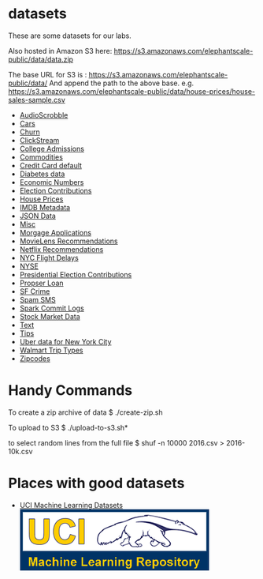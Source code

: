 # datasets

These are some datasets for our labs.

Also hosted in Amazon S3 here:
https://s3.amazonaws.com/elephantscale-public/data/data.zip

The base URL for S3 is : 
    https://s3.amazonaws.com/elephantscale-public/data/
And append the path to the above base.
e.g.
    https://s3.amazonaws.com/elephantscale-public/data/house-prices/house-sales-sample.csv

- [AudioScrobble](./audioscrobble/README.md)
- [Cars](./cars/README.md)
- [Churn](./churn/README.md)
- [ClickStream](./click-stream/README.md)
- [College Admissions](./college-admissions/README.md)
- [Commodities](./commodities/README.md)
- [Credit Card default](./credit-card-default/README.md)
- [Diabetes data](diabetes/README.md)
- [Economic Numbers](./econ/README.md)
- [Election Contributions](./election/README.md)
- [House Prices](./house-prices/README.md)
- [IMDB Metadata](./imdb/README.md)
- [JSON Data](./json/README.md)
- [Misc](./misc/README.md)
- [Morgage Applications](./mortgage-applications/README.md)
- [MovieLens Recommendations](./movielens/README.md)
- [Netflix Recommendations](./netflix/README.md)
- [NYC Flight Delays](./nycflights13/README.md)
- [NYSE](./nyse/README.md)
- [Presidential Election Contributions](./presidential_election_contribs/README.md)
- [Propser Loan](./prosper-loan/README.md)
- [SF Crime](./sf-crime/README.md)
- [Spam SMS](./spam/README.md)
- [Spark Commit Logs](./spark-commits/README.md)
- [Stock Market Data](./stocks/README.md)
- [Text](./text/README.md)
- [Tips](./tips/README.md)
- [Uber data for New York City](./uber-nyc/README.md)
- [Walmart Trip Types](./walmart-triptype/README.md)
- [Zipcodes](./zipcodes/README.md)

# Handy Commands

To create a zip archive of data
    $   ./create-zip.sh

To upload to S3
    $   ./upload-to-s3.sh*

to select random lines from the full file
        $   shuf -n 10000 2016.csv > 2016-10k.csv
        
   
# Places with good datasets

- [UCI Machine Learning Datasets](https://archive.ics.uci.edu/ml/datasets.html)
![](images/ucilogo.gif)
